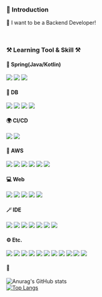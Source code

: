<div>

### 🙌 Introduction
🌱 I want to be a Backend Developer!
  
<br>

### ⚒️ Learning Tool & Skill ⚒️
#### 🍃 Spring(Java/Kotlin)
<img src="https://img.shields.io/badge/Spring%20Data%20Jpa-6DB33F?style=flat-square&logo=Spring&logoColor=white"/>
<img src="https://img.shields.io/badge/QueryDSL-527FFF?style=flat-square&logo=QueryDSL&logoColor=white"/>
<img src="https://img.shields.io/badge/JDBC Templete-6DB33F?style=flat-square&logo=Spring&logoColor=white"/>

#### 📁 DB
<img src="https://img.shields.io/badge/MySQL-4479A1?style=flat-square&logo=MySQL&logoColor=white"/>
<img src="https://img.shields.io/badge/ORACLE-F80000?style=flat-square&amp;logo=oracle&amp;logoColor=white">
<img src="https://img.shields.io/badge/Redis-DC382D?style=flat-square&logo=redis&logoColor=white"/>
<img src="https://img.shields.io/badge/Firebase-FFCA28?style=flat-square&logo=Firebase&logoColor=white"/>

#### 🌍 CI/CD
<img src="https://img.shields.io/badge/Docker-2496ED?style=flat-square&amp;logo=Docker&amp;logoColor=white">
<img src="https://img.shields.io/badge/Github Actions-2088FF?style=flat-square&amp;logo=githubactions&amp;logoColor=white">

#### 🎡 AWS
<img src="https://img.shields.io/badge/RDS-527FFF?style=flat-square&logo=AmazonRDS&logoColor=white"/>
<img src="https://img.shields.io/badge/EC2-FF9900?style=flat-square&logo=AmazonEC2&logoColor=white"/>
<img src="https://img.shields.io/badge/S3-569A31?style=flat-square&logo=amazons3&logoColor=white"/>
<img src="https://img.shields.io/badge/Lambda-FF9900?style=flat-square&logo=awslambda&logoColor=white"/>
<img src="https://img.shields.io/badge/CloudFront-8C4FFF?style=flat-square&logoColor=white"/>
<img src="https://img.shields.io/badge/CodeDeploy-8C4FFF?style=flat-square&logoColor=white"/>

#### 💻 Web
<img src="https://img.shields.io/badge/React-61DAFB?style=flat-square&logo=React&logoColor=white"/>
<img src="https://img.shields.io/badge/styled components-DB7093?style=flat-square&amp;logo=styled-components&amp;logoColor=white"/>
<img src="https://img.shields.io/badge/HTML5-E34F26?style=flat-square&logo=HTML5&logoColor=white"/>
<img src="https://img.shields.io/badge/CSS3-1572B6?style=flat-square&logo=CSS3&logoColor=white"/>
<img src="https://img.shields.io/badge/jQuery-0769AD?style=flat-square&logo=jQuery&logoColor=white"/>

#### 🪄 IDE
<img src="https://img.shields.io/badge/InteliJ-0071C5?style=flat-square&amp;logo=intellijidea&amp;logoColor=white">
<img src="https://img.shields.io/badge/Eclipse-2C2255?style=flat-square&amp;logo=eclipseide&amp;logoColor=white">
<img src="https://img.shields.io/badge/VSCode-007ACC?style=flat-square&amp;logo=visualstudiocode&amp;logoColor=white">
<img src="https://img.shields.io/badge/Datagrip-000000?style=flat-square&amp;logo=datagrip&amp;logoColor=white">
<img src="https://img.shields.io/badge/Android Studio-3DDC84?style=flat-square&logo=AndroidStudio&logoColor=white"/>
<img src="https://img.shields.io/badge/PyCharm-000000?style=flat-square&amp;logo=PyCharm&amp;logoColor=white">
<img src="https://img.shields.io/badge/Anaconda-44A833?style=flat-square&amp;logo=anaconda&amp;logoColor=white">


#### ⚙️ Etc.
<img src="https://img.shields.io/badge/Git-F05032?style=flat-square&logo=Git&logoColor=white"/> <img src="https://img.shields.io/badge/GitHub-181717?style=flat-square&logo=GitHub&logoColor=white"/>
<img src="https://img.shields.io/badge/Postman-FF6C37?style=flat-square&logo=Postman&logoColor=white"/>
<img src="https://img.shields.io/badge/Swagger-85EA2D?style=flat-square&logo=Swagger&logoColor=white"/>
<img src="https://img.shields.io/badge/Figma-F24E1E?style=flat-square&logo=Figma&logoColor=white"/>
<img src="https://img.shields.io/badge/Zeplin-FF9900?style=flat-square&logo=Zeplin&logoColor=white"/>
<img src="https://img.shields.io/badge/AdobeXD-FF61F6?style=flat-square&logo=AdobeXD&logoColor=white"/>
<img src="https://img.shields.io/badge/Notion-000000?style=flat-square&logo=notion&logoColor=white"/>
<img src="https://img.shields.io/badge/Jira-0052CC?style=flat-square&logo=jira&logoColor=white"/>
<img src="https://img.shields.io/badge/Slack-4A154B?style=flat-square&logo=slack&logoColor=white"/>
<img src="https://img.shields.io/badge/Discord-5865F2?style=flat-square&logo=discord&logoColor=white"/>
<br>

#### 👑
![Anurag's GitHub stats](https://github-readme-stats.vercel.app/api?username=psyeon1120&show_icons=true&theme=default&hide_rank=true)
<br>
[![Top Langs](https://github-readme-stats.vercel.app/api/top-langs/?username=psyeon1120&layout=compact)](https://github.com/anuraghazra/github-readme-stats)

<!-- <img align="right" src="https://github-readme-stats.vercel.app/api?username=psyeon1120&show_icons=true&theme=highcontrast&bg_color=9fc5e8" /> -->
<!-- <img align="right" src="https://github-readme-stats.vercel.app/api/top-langs/?username=psyeon1120&layout=compact"/> -->

</div>
<!--  align="center" -->
